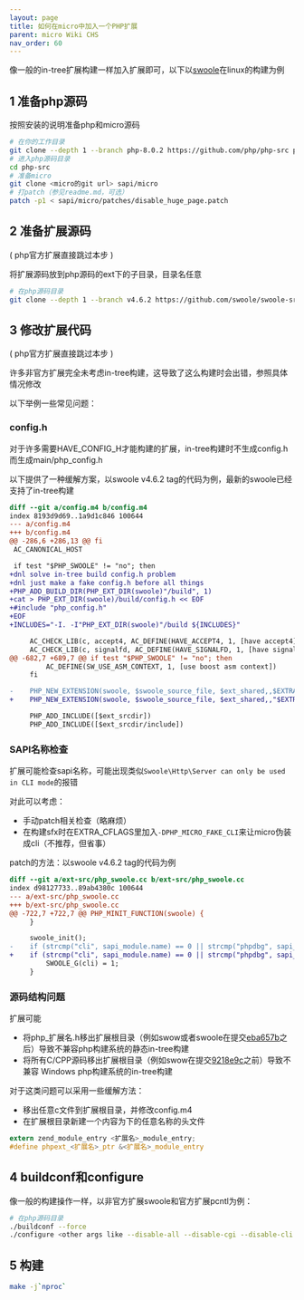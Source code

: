 ```yaml
---
layout: page
title: 如何在micro中加入一个PHP扩展
parent: micro Wiki CHS
nav_order: 60
---
```


像一般的in-tree扩展构建一样加入扩展即可，以下以[swoole](https://github.com/swoole/swoole-src)在linux的构建为例

## 1 准备php源码

按照安装的说明准备php和micro源码

```bash
# 在你的工作目录
git clone --depth 1 --branch php-8.0.2 https://github.com/php/php-src php-src
# 进入php源码目录
cd php-src
# 准备micro
git clone <micro的git url> sapi/micro
# 打patch（参见readme.md，可选）
patch -p1 < sapi/micro/patches/disable_huge_page.patch
```

## 2 准备扩展源码

( php官方扩展直接跳过本步 )

将扩展源码放到php源码的ext下的子目录，目录名任意

```bash
# 在php源码目录
git clone --depth 1 --branch v4.6.2 https://github.com/swoole/swoole-src ext/swoole
```

## 3 修改扩展代码

( php官方扩展直接跳过本步 )

许多非官方扩展完全未考虑in-tree构建，这导致了这么构建时会出错，参照具体情况修改

以下举例一些常见问题：

### config.h

对于许多需要HAVE_CONFIG_H才能构建的扩展，in-tree构建时不生成config.h而生成main/php_config.h

以下提供了一种缓解方案，以swoole v4.6.2 tag的代码为例，最新的swoole已经支持了in-tree构建

```patch
diff --git a/config.m4 b/config.m4
index 8193d9d69..1a9d1c846 100644
--- a/config.m4
+++ b/config.m4
@@ -286,6 +286,13 @@ fi
 AC_CANONICAL_HOST

 if test "$PHP_SWOOLE" != "no"; then
+dnl solve in-tree build config.h problem
+dnl just make a fake config.h before all things
+PHP_ADD_BUILD_DIR(PHP_EXT_DIR(swoole)"/build", 1)
+cat > PHP_EXT_DIR(swoole)/build/config.h << EOF
+#include "php_config.h"
+EOF
+INCLUDES="-I. -I"PHP_EXT_DIR(swoole)"/build ${INCLUDES}"

     AC_CHECK_LIB(c, accept4, AC_DEFINE(HAVE_ACCEPT4, 1, [have accept4]))
     AC_CHECK_LIB(c, signalfd, AC_DEFINE(HAVE_SIGNALFD, 1, [have signalfd]))
@@ -682,7 +689,7 @@ if test "$PHP_SWOOLE" != "no"; then
         AC_DEFINE(SW_USE_ASM_CONTEXT, 1, [use boost asm context])
     fi

-    PHP_NEW_EXTENSION(swoole, $swoole_source_file, $ext_shared,,$EXTRA_CFLAGS, cxx)
+    PHP_NEW_EXTENSION(swoole, $swoole_source_file, $ext_shared,,"$EXTRA_CFLAGS -DHAVE_CONFIG_H", cxx)

     PHP_ADD_INCLUDE([$ext_srcdir])
     PHP_ADD_INCLUDE([$ext_srcdir/include])
```

### SAPI名称检查

扩展可能检查sapi名称，可能出现类似`Swoole\Http\Server can only be used in CLI mode`的报错

对此可以考虑：

 - 手动patch相关检查（略麻烦）
 - 在构建sfx时在EXTRA_CFLAGS里加入`-DPHP_MICRO_FAKE_CLI`来让micro伪装成cli（不推荐，但省事）

patch的方法：以swoole v4.6.2 tag的代码为例
```patch
diff --git a/ext-src/php_swoole.cc b/ext-src/php_swoole.cc
index d98127733..89ab4380c 100644
--- a/ext-src/php_swoole.cc
+++ b/ext-src/php_swoole.cc
@@ -722,7 +722,7 @@ PHP_MINIT_FUNCTION(swoole) {
     }

     swoole_init();
-    if (strcmp("cli", sapi_module.name) == 0 || strcmp("phpdbg", sapi_module.name) == 0) {
+    if (strcmp("cli", sapi_module.name) == 0 || strcmp("phpdbg", sapi_module.name) == 0 || strcmp("micro", sapi_module.name) == 0 ) {
         SWOOLE_G(cli) = 1;
     }
```

### 源码结构问题

扩展可能

 - 将php_扩展名.h移出扩展根目录（例如swow或者swoole在提交[eba657b](https://github.com/swoole/swoole-src/commit/eba657b310fb7e714764e3b4d4e398138714180d)之后）导致不兼容php构建系统的静态in-tree构建
 - 将所有C/CPP源码移出扩展根目录（例如swow在提交[9218e9c](https://github.com/swow/swow/commit/9218e9c8ca785abb3292d3cb79ef5a41094e0f27)之前）导致不兼容
Windows php构建系统的in-tree构建

对于这类问题可以采用一些缓解方法：

 - 移出任意c文件到扩展根目录，并修改config.m4
 - 在扩展根目录新建一个内容为下的任意名称的头文件
```c
extern zend_module_entry <扩展名>_module_entry;
#define phpext_<扩展名>_ptr &<扩展名>_module_entry
```

## 4 buildconf和configure

像一般的构建操作一样，以非官方扩展swoole和官方扩展pcntl为例：

```bash
# 在php源码目录
./buildconf --force
./configure <other args like --disable-all --disable-cgi --disable-cli --enable-micro --disable-phpdbg --enable-swoole --enable-pcntl
```

## 5 构建

```bash
make -j`nproc`
```
